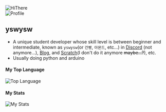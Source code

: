 ![HiThere](https://camo.githubusercontent.com/f5b6ae6839a281f177ecea00d3ddc7f83ef33b635ebfce9516d8a5fb57e19f4c/68747470733a2f2f63617073756c652d72656e6465722e76657263656c2e6170702f6170693f747970653d7761766526636f6c6f723d74696d654772616469656e74266865696768743d3330302673656374696f6e3d68656164657226746578743d4869253230546865726525323025463025394625393125384226666f6e7453697a653d3930)    
![Profile](https://github.com/sw08/sw08/blob/main/profile.png)

## yswysw
- A unique student developer whose skill level is between beginner and intermediate, known as `yswysw`(or `건빵`, `아몬드`, etc...) in [Discord](https://discord.com/users/745848200195473490) (not anymore...), [Blog](https://blog.naver.com/lswja6866), and [Scratch](https://scratch.mit.edu/yswysw)(I don't do it anymore ~~maybe...?~~), etc.
- Usually doing python and arduino

#### My Top Language
![Top Language](https://github-readme-stats.vercel.app/api/top-langs/?username=sw08&theme=tokyonight)

#### My Stats
![My Stats](https://github-readme-stats.vercel.app/api?username=sw08&theme=tokyonight)


